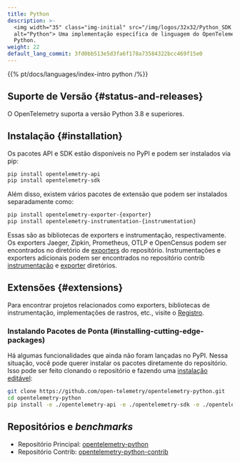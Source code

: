 ```yaml
---
title: Python
description: >-
  <img width="35" class="img-initial" src="/img/logos/32x32/Python_SDK.svg"
  alt="Python"> Uma implementação específica de linguagem do OpenTelemetry em
  Python.
weight: 22
default_lang_commit: 3fd0bb513e5d3fa6f178a73584322bcc469f15e0
---
```


{{% pt/docs/languages/index-intro python /%}}

## Suporte de Versão {#status-and-releases}

O OpenTelemetry suporta a versão Python 3.8 e superiores.

## Instalação {#installation}

Os pacotes API e SDK estão disponíveis no PyPI e podem ser instalados via pip:

```sh
pip install opentelemetry-api
pip install opentelemetry-sdk
```

Além disso, existem vários pacotes de extensão que podem ser instalados
separadamente como:

```sh
pip install opentelemetry-exporter-{exporter}
pip install opentelemetry-instrumentation-{instrumentation}
```

Essas são as bibliotecas de exporters e instrumentação, respectivamente. Os
exporters Jaeger, Zipkin, Prometheus, OTLP e OpenCensus podem ser encontrados no
diretório de
[exporters](https://github.com/open-telemetry/opentelemetry-python/blob/main/exporter/)
do repositório. Instrumentações e exporters adicionais podem ser encontrados no
repositório contrib
[instrumentação](https://github.com/open-telemetry/opentelemetry-python-contrib/tree/main/instrumentation)
e
[exporter](https://github.com/open-telemetry/opentelemetry-python-contrib/tree/main/exporter)
diretórios.

## Extensões {#extensions}

Para encontrar projetos relacionados como exporters, bibliotecas de
instrumentação, implementações de rastros, etc., visite
o [Registro](/ecosystem/registry/?s=python).

### Instalando Pacotes de Ponta (#installing-cutting-edge-packages)

Há algumas funcionalidades que ainda não foram lançadas no PyPI. Nessa situação,
você pode querer instalar os pacotes diretamente do repositório. Isso pode ser
feito clonando o repositório e fazendo uma
[instalação editável](https://pip.pypa.io/en/stable/reference/pip_install/#editable-installs):

```sh
git clone https://github.com/open-telemetry/opentelemetry-python.git
cd opentelemetry-python
pip install -e ./opentelemetry-api -e ./opentelemetry-sdk -e ./opentelemetry-semantic-conventions
```

## Repositórios e _benchmarks_

- Repositório Principal: [opentelemetry-python][]
- Repositório Contrib: [opentelemetry-python-contrib][]

[opentelemetry-python]: https://github.com/open-telemetry/opentelemetry-python
[opentelemetry-python-contrib]:
  https://github.com/open-telemetry/opentelemetry-python-contrib
